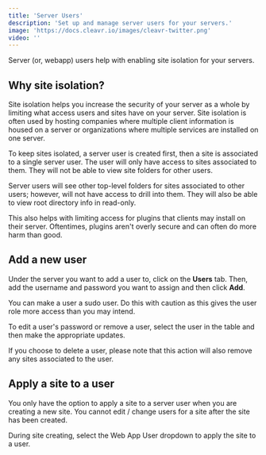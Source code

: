 ```yaml
---
title: 'Server Users'
description: 'Set up and manage server users for your servers.'
image: 'https://docs.cleavr.io/images/cleavr-twitter.png'
video: ''
---
```


Server (or, webapp) users help with enabling site isolation for your servers. 

## Why site isolation? 

Site isolation helps you increase the security of your server as a whole by limiting what access users and sites have on 
your server. Site isolation is often used by hosting companies where multiple client information is housed on a server or 
organizations where multiple services are installed on one server.

To keep sites isolated, a server user is created first, then a site is associated to a single server user. The user will 
only have access to sites associated to them. They will not be able to view site folders for other users. 

<base-info>
Server users will see other top-level folders for sites associated to other users; however, will not have access to drill into them.
They will also be able to view root directory info in read-only. 
</base-info>

This also helps with limiting access for plugins that clients may install on their server. Oftentimes, plugins aren't 
overly secure and can often do more harm than good. 

## Add a new user
Under the server you want to add a user to, click on the **Users** tab. Then, add the username and password you want to 
assign and then click **Add**. 

<base-info>
You can make a user a sudo user. Do this with caution as this gives the user role more access than you may intend. 
</base-info>

To edit a user's password or remove a user, select the user in the table and then make the appropriate updates. 

<base-alert>
If you choose to delete a user, please note that this action will also remove any sites associated to the user. 
</base-alert>

## Apply a site to a user
You only have the option to apply a site to a server user when you are creating a new site. You cannot edit / change users 
for a site after the site has been created. 

During site creating, select the Web App User dropdown to apply the site to a user. 
